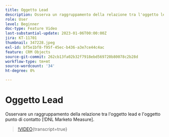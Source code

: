 ```yaml
---
title: Oggetto Lead
description: Osserva un raggruppamento della relazione tra l'oggetto lead e l'oggetto punto di contatto  [!DNL Marketo Measure] .
role: User
level: Beginner
doc-type: Feature Video
last-substantial-update: 2023-01-06T00:00:00Z
jira: KT-11701
thumbnail: 347228.jpeg
exl-id: bf5e1bf8-f95f-45ec-b436-a3e7ce44c4ac
feature: CRM Objects
source-git-commit: 262cb13fa02b32f7918ebd569720b80078c2b28d
workflow-type: tm+mt
source-wordcount: '34'
ht-degree: 0%

---
```


# Oggetto Lead

Osservare un raggruppamento della relazione tra l&#39;oggetto lead e l&#39;oggetto punto di contatto [!DNL Marketo Measure].

>[!VIDEO](https://video.tv.adobe.com/v/3422218/?learn=on&captions=ita){transcript=true}
